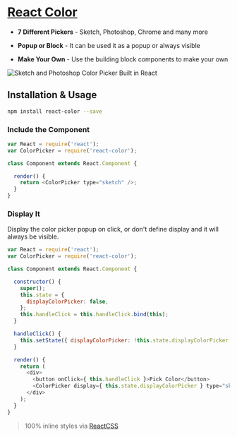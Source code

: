 # [React Color](http://casesandberg.github.io/react-color/)

* **7 Different Pickers** - Sketch, Photoshop, Chrome and many more

* **Popup or Block** - It can be used it as a popup or always visible

* **Make Your Own** - Use the building block components to make your own

![Sketch and Photoshop Color Picker Built in React](http://casesandberg.github.io/react-color/screenshot.png)

## Installation & Usage

```sh
npm install react-color --save
```

### Include the Component

```js
var React = require('react');
var ColorPicker = require('react-color');

class Component extends React.Component {

  render() {
    return <ColorPicker type="sketch" />;
  }
}
```

### Display It
Display the color picker popup on click, or don't define display and it will always be visible.

```js
var React = require('react');
var ColorPicker = require('react-color');

class Component extends React.Component {

  constructor() {
    super();
    this.state = {
      displayColorPicker: false,
    };
    this.handleClick = this.handleClick.bind(this);
  }

  handleClick() {
    this.setState({ displayColorPicker: !this.state.displayColorPicker });
  }

  render() {
    return (
      <div>
        <button onClick={ this.handleClick }>Pick Color</button>
        <ColorPicker display={ this.state.displayColorPicker } type="sketch" />
      </div>
    );
  }
}
```

> 100% inline styles via [ReactCSS](http://reactcss.com/)
